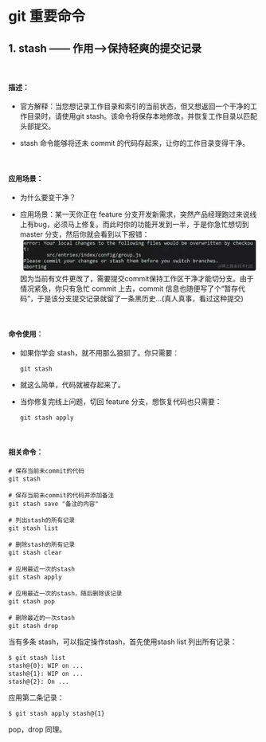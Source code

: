# git 重要命令

## 1. stash —— 作用—>保持轻爽的提交记录
<br>

#### 描述：
+ 官方解释：当您想记录工作目录和索引的当前状态，但又想返回一个干净的工作目录时，请使用git stash。该命令将保存本地修改，并恢复工作目录以匹配头部提交。
  

+ stash 命令能够将还未 commit 的代码存起来，让你的工作目录变得干净。


<br>

#### 应用场景：
+ 为什么要变干净？
  

+ 应用场景：某一天你正在 feature 分支开发新需求，突然产品经理跑过来说线上有bug，必须马上修复。而此时你的功能开发到一半，于是你急忙想切到 master 分支，然后你就会看到以下报错：<br>
  ![](.git_images/01d6235e.png)
  <br>
  因为当前有文件更改了，需要提交commit保持工作区干净才能切分支。由于情况紧急，你只有急忙 commit 上去，commit 信息也随便写了个“暂存代码”，于是该分支提交记录就留了一条黑历史…(真人真事，看过这种提交)


<br>  

#### 命令使用：
+ 如果你学会 stash，就不用那么狼狈了。你只需要：
  ```shell
  git stash
  ```
+   就这么简单，代码就被存起来了。

+ 当你修复完线上问题，切回 feature 分支，想恢复代码也只需要：
  ```shell
  git stash apply
  ```

<br>

#### 相关命令：
   ```shell
   # 保存当前未commit的代码
git stash

# 保存当前未commit的代码并添加备注
git stash save "备注的内容"

# 列出stash的所有记录
git stash list

# 删除stash的所有记录
git stash clear

# 应用最近一次的stash
git stash apply

# 应用最近一次的stash，随后删除该记录
git stash pop

# 删除最近的一次stash
git stash drop
   ```

当有多条 stash，可以指定操作stash，首先使用stash list 列出所有记录：<br>
```shell
$ git stash list
stash@{0}: WIP on ...
stash@{1}: WIP on ...
stash@{2}: On ...
```
应用第二条记录：<br>
```shell
$ git stash apply stash@{1}
```
pop，drop 同理。






